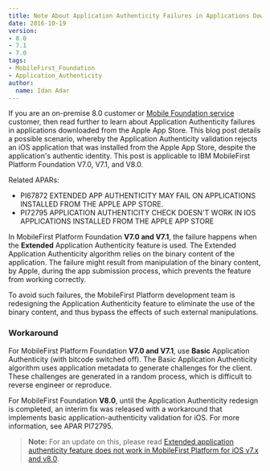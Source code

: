 ```yaml
---
title: Note About Application Authenticity Failures in Applications Downloaded from the Apple App Store
date: 2016-10-19
version:
- 8.0
- 7.1
- 7.0
tags:
- MobileFirst_Foundation
- Application_Authenticity
author:
  name: Idan Adar
---
```


If you are an on-premise 8.0 customer or [Mobile Foundation service](https://console.bluemix.net/catalog/services/mobile-foundation) customer, then read further to learn about Application Authenticity failures in applications downloaded from the Apple App Store. This blog post details a possible scenario, whereby the Application Authenticity validation rejects an iOS application that was installed from the Apple App Store, despite the application's authentic identity. This post is applicable to IBM MobileFirst Platform Foundation V7.0, V7.1, and V8.0.

Related APARs:

* PI67872 EXTENDED APP AUTHENTICITY MAY FAIL ON APPLICATIONS INSTALLED FROM THE APPLE APP STORE.
* PI72795 APPLICATION AUTHENTICITY CHECK DOESN'T WORK IN IOS APPLICATIONS INSTALLED FROM THE APPLE APP STORE

In MobileFirst Platform Foundation **V7.0 and V7.1**, the failure happens when the **Extended** Application Authenticity feature is used. The Extended Application Authenticity algorithm relies on the binary content of the application. The failure might result from manipulation of the binary content, by Apple, during the app submission process, which prevents the feature from working correctly.

To avoid such failures, the MobileFirst Platform development team is redesigning the Application Authenticity feature to eliminate the use of the binary content, and thus bypass the effects of such external manipulations.

### Workaround
For MobileFirst Platform Foundation **V7.0 and V7.1**, use **Basic** Application Authenticity (with bitcode switched off). The Basic Application Authenticity algorithm uses application metadata to generate challenges for the client. These challenges are generated in a random process, which is difficult to reverse engineer or reproduce.

For MobileFirst Foundation **V8.0**, until the Application Authenticity redesign is completed, an interim fix was released with a workaround that implements basic application-authenticity validation for iOS. For more information, see APAR PI72795.

> **Note:** For an update on this, please read [Extended application authenticity feature does not work in MobileFirst Platform for iOS v7.x and v8.0](https://mobilefirstplatform.ibmcloud.com/blog/2017/04/17/extended-app-authenticity-feature-does-not-work/).
